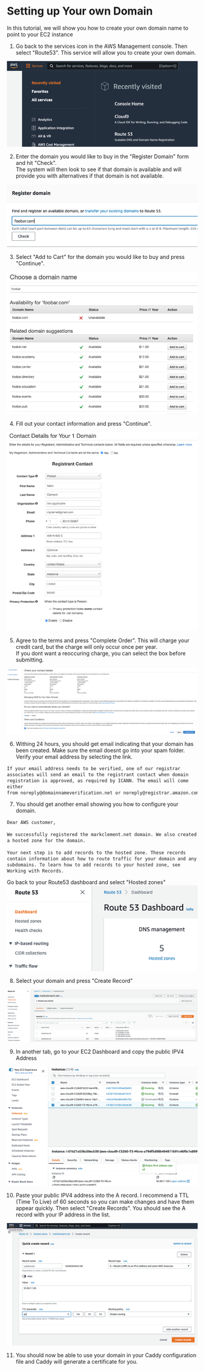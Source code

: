 # Setting up Your own Domain 

In this tutorial, we will show you how to create your own domain name to point to your EC2 instance
1. Go back to the services icon in the AWS Management console. Then select "Route53".  This service will allow you to create your own domain.

![](images/route53.png) 



2. Enter the domain you would like to buy in the "Register Domain" form and hit "Check".  
The system will then look to see if that domain is available and will provide you with alternatives if that domain is not available.

![](images/check.png) 

3. Select "Add to Cart" for the domain you would like to buy and press "Continue".

![](images/addcart.png) 

4. Fill out your contact information and press "Continue".

![](images/contact.png) 

5. Agree to the terms and press "Complete Order".  This will charge your credit card, but the charge will only occur once per year.  
If you dont want a reoccuring charge, you can select the box before submitting.

![](images/complete.png) 

6. Withing 24 hours, you should get email indicating that your domain has been created.  Make sure the email doesnt go into your spam folder.  
Verify your email address by selecting the link.  
```
If your email address needs to be verified, one of our registrar associates will send an email to the registrant contact when domain registration is approved, as required by ICANN. The email will come either from noreply@domainnameverification.net or noreply@registrar.amazon.com
```

7. You should get another email showing you how to configure your domain.
```
Dear AWS customer,

We successfully registered the markclement.net domain. We also created a hosted zone for the domain.

Your next step is to add records to the hosted zone. These records contain information about how to route traffic for your domain and any subdomains. To learn how to add records to your hosted zone, see Working with Records.
```

Go back to your Route53 dashboard and select "Hosted zones"
![](images/hosted.png) 

8. Select your domain and press "Create Record"

![](images/createrecord.png) 

9. In another tab, go to your EC2 Dashboard and copy the public IPV4 Address

![](images/publicIPv4.png)

10. Paste your public IPV4 address into the A record. 
I recommend a TTL (Time To Live) of 60 seconds so you can make changes and have them appear quickly.
Then select "Create Records".  You should see the A record with your IP address in the list.

![](images/quickCreate.png)

11. You should now be able to use your domain in your Caddy configuration file and Caddy will generate a certificate for you.
